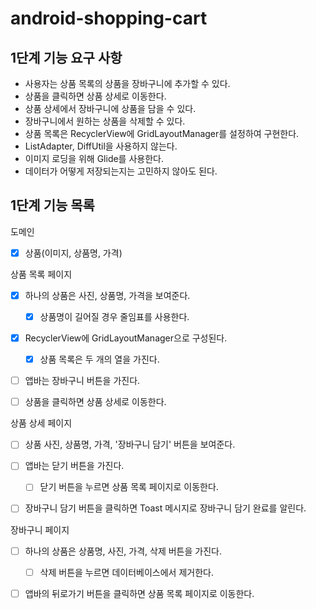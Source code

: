 # android-shopping-cart

## 1단계 기능 요구 사항
- 사용자는 상품 목록의 상품을 장바구니에 추가할 수 있다.
- 상품을 클릭하면 상품 상세로 이동한다.
- 상품 상세에서 장바구니에 상품을 담을 수 있다.
- 장바구니에서 원하는 상품을 삭제할 수 있다.
- 상품 목록은 RecyclerView에 GridLayoutManager를 설정하여 구현한다.
- ListAdapter, DiffUtil을 사용하지 않는다.
- 이미지 로딩을 위해 Glide를 사용한다.
- 데이터가 어떻게 저장되는지는 고민하지 않아도 된다.

## 1단계 기능 목록
도메인 
  - [x] 상품(이미지, 상품명, 가격) 

상품 목록 페이지
- [x] 하나의 상품은 사진, 상품명, 가격을 보여준다.
  - [x] 상품명이 길어질 경우 줄임표를 사용한다.
- [x] RecyclerView에 GridLayoutManager으로 구성된다.
  - [x] 상품 목록은 두 개의 열을 가진다.
- [ ] 앱바는 장바구니 버튼을 가진다.
- [ ] 상품을 클릭하면 상품 상세로 이동한다.


상품 상세 페이지
- [ ] 상품 사진, 상품명, 가격, '장바구니 담기' 버튼을 보여준다.
- [ ] 앱바는 닫기 버튼을 가진다.
  - [ ] 닫기 버튼을 누르면 상품 목록 페이지로 이동한다.
- [ ] 장바구니 담기 버튼을 클릭하면 Toast 메시지로 장바구니 담기 완료를 알린다.


장바구니 페이지
- [ ] 하나의 상품은 상품명, 사진, 가격, 삭제 버튼을 가진다.
  - [ ] 삭제 버튼을 누르면 데이터베이스에서 제거한다.
- [ ] 앱바의 뒤로가기 버튼을 클릭하면 상품 목록 페이지로 이동한다.

